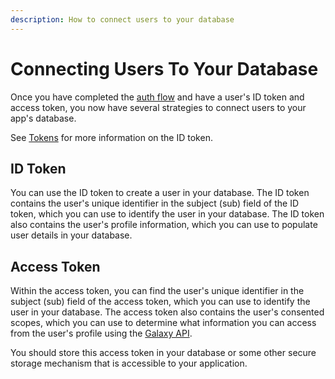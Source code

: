 ```yaml
---
description: How to connect users to your database
---
```


# Connecting Users To Your Database

Once you have completed the [auth flow](../getting-started/auth-flow.md) and have a user's ID token and access token, you now have several strategies to connect users to your app's database.

See [Tokens](../advanced/token.md) for more information on the ID token.

## ID Token

You can use the ID token to create a user in your database. The ID token contains the user's unique identifier in the subject (sub) field of the ID token, which you can use to identify the user in your database. The ID token also contains the user's profile information, which you can use to populate user details in your database.

## Access Token

Within the access token, you can find the user's unique identifier in the subject (sub) field of the access token, which you can use to identify the user in your database. The access token also contains the user's consented scopes, which you can use to determine what information you can access from the user's profile using the [Galaxy API](../platform/profile-graph.md).

You should store this access token in your database or some other secure storage mechanism that is accessible to your application.
